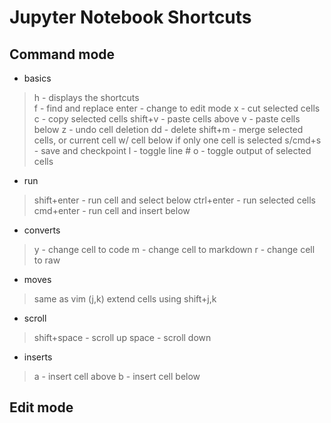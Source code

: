 # Jupyter Notebook Shortcuts  

## Command mode  
* basics
> h - displays the shortcuts  
> f - find and replace
> enter - change to edit mode
> x - cut selected cells
> c - copy selected cells
> shift+v - paste cells above
> v - paste cells below
> z - undo cell deletion
> dd - delete
> shift+m - merge selected cells, or current cell w/ cell below if only one cell is selected
> s/cmd+s - save and checkpoint
> l - toggle line #
> o - toggle output of selected cells
* run
> shift+enter - run cell and select below
> ctrl+enter - run selected cells
> cmd+enter - run cell and insert below
* converts
> y - change cell to code
> m - change cell to markdown
> r - change cell to raw
* moves
> same as vim (j,k)
> extend cells using shift+j,k
* scroll
> shift+space - scroll up
> space - scroll down
* inserts
> a - insert cell above
> b - insert cell below

## Edit mode  
